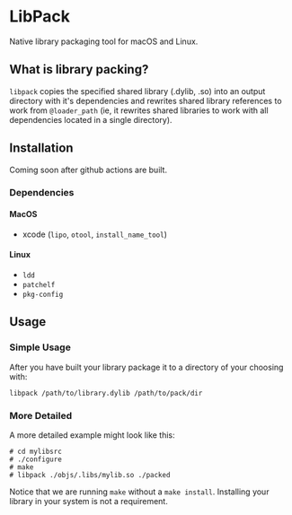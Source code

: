 # LibPack

Native library packaging tool for macOS and Linux.

## What is library packing?

`libpack` copies the specified shared library (.dylib, .so) into an output directory with it's dependencies and rewrites
shared library references to work from `@loader_path` (ie, it rewrites shared libraries to work with all dependencies
located in a single directory).

## Installation

Coming soon after github actions are built.

### Dependencies

#### MacOS

* xcode (`lipo`, `otool`, `install_name_tool`)

#### Linux

* `ldd`
* `patchelf`
* `pkg-config`

## Usage

### Simple Usage

After you have built your library package it to a directory of your choosing with:

`libpack /path/to/library.dylib /path/to/pack/dir`

### More Detailed

A more detailed example might look like this:

```
# cd mylibsrc
# ./configure
# make
# libpack ./objs/.libs/mylib.so ./packed
```

Notice that we are running `make` without a `make install`. Installing your library in your system is not a requirement.